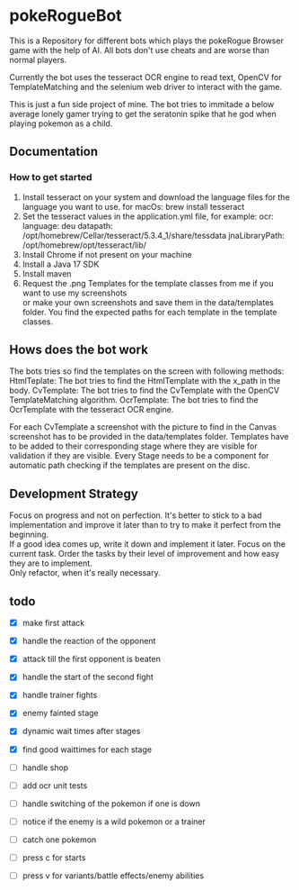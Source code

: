 # pokeRogueBot
This is a Repository for different bots which plays the pokeRogue Browser game with the help of AI. All bots don't use cheats and are worse than normal players.

Currently the bot uses the tesseract OCR engine to read text, OpenCV for TemplateMatching and the selenium web driver to interact with the game.

This is just a fun side project of mine. The bot tries to immitade a below average lonely gamer trying to get the seratonin spike that he god when playing pokemon as a child.

## Documentation

### How to get started
1. Install tesseract on your system and download the language files for the language you want to use.
for macOs:
brew install tesseract
2. Set the tesseract values in the application.yml file, for example:
   ocr:
   language: deu
   datapath: /opt/homebrew/Cellar/tesseract/5.3.4_1/share/tessdata
   jnaLibraryPath: /opt/homebrew/opt/tesseract/lib/
3. Install Chrome if not present on your machine
2. Install a Java 17 SDK
3. Install maven
4. Request the .png Templates for the template classes from me if you want to use my screenshots  
or make your own screenshots and save them in the data/templates folder. You find the expected paths for each template in the template classes.

## Hows does the bot work
The bots tries so find the templates on the screen with following methods:
HtmlTeplate: The bot tries to find the HtmlTemplate with the x_path in the body.
CvTemplate: The bot tries to find the CvTemplate with the OpenCV TemplateMatching algorithm.
OcrTemplate: The bot tries to find the OcrTemplate with the tesseract OCR engine.

For each CvTemplate a screenshot with the picture to find in the Canvas screenshot has to be provided in the data/templates folder.
Templates have to be added to their corresponding stage where they are visible for validation if they are visible.
Every Stage needs to be a component for automatic path checking if the templates are present on the disc.  

## Development Strategy
Focus on progress and not on perfection. It's better to stick to a bad implementation and improve it later than to try to make it perfect from the beginning.  
If a good idea comes up, write it down and implement it later. Focus on the current task. Order the tasks by their level of improvement and how easy they are to implement.  
Only refactor, when it's really necessary.

## todo
- [x] make first attack
- [x] handle the reaction of the opponent
- [x] attack till the first opponent is beaten
- [x] handle the start of the second fight
- [x] handle trainer fights
- [x] enemy fainted stage
- [x] dynamic wait times after stages
- [x] find good waittimes for each stage
- [ ] handle shop
- [ ] add ocr unit tests
- [ ] handle switching of the pokemon if one is down
- [ ] notice if the enemy is a wild pokemon or a trainer
- [ ] catch one pokemon
- [ ] press c for starts
- [ ] press v for variants/battle effects/enemy abilities


   

